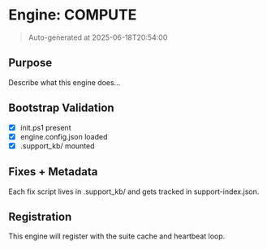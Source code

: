 ﻿# Engine: COMPUTE
> Auto-generated at 2025-06-18T20:54:00

## Purpose
Describe what this engine does...

## Bootstrap Validation
- [x] init.ps1 present
- [x] engine.config.json loaded
- [x] .support_kb/ mounted

## Fixes + Metadata
Each fix script lives in .support_kb/ and gets tracked in support-index.json.

## Registration
This engine will register with the suite cache and heartbeat loop.
